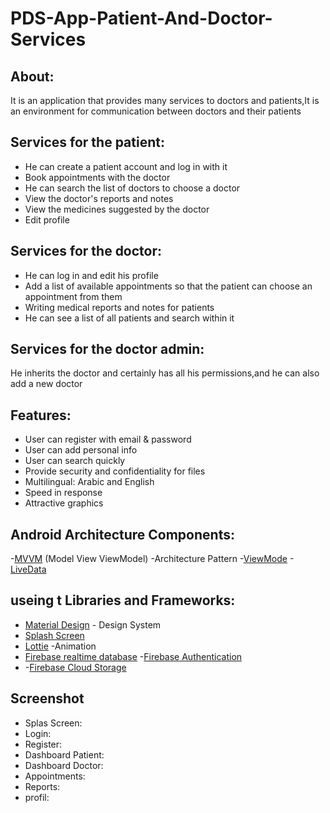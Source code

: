 # PDS-App-Patient-And-Doctor-Services
## About:
It is an application that provides many services to doctors and patients,It is an environment for communication between doctors and their patients

## Services for the patient:
- He can create a patient account and log in with it
- Book appointments with the doctor
- He can search the list of doctors to choose a doctor
- View the doctor's reports and notes
- View the medicines suggested by the doctor
- Edit profile
## Services for the doctor:
- He can log in and edit his profile
- Add a list of available appointments so that the patient can choose an appointment from them
- Writing medical reports and notes for patients
- He can see a list of all patients and search within it
## Services for the doctor admin:
He inherits the doctor and certainly has all his permissions,and he can also add a new doctor

## Features:
- User can register with email & password
- User can add personal info
- User can search quickly
- Provide security and confidentiality for files
- Multilingual: Arabic and English
- Speed in response
- Attractive graphics

## Android Architecture Components:
-[MVVM]() (Model View ViewModel) -Architecture Pattern
-[ViewMode](https://developer.android.com/topic/libraries/architecture/viewmodel)
-[LiveData](https://developer.android.com/topic/libraries/architecture/livedata)
## useing t Libraries and Frameworks:
- [Material Design](https://material.io/design) - Design System
- [Splash Screen](https://developer.android.com/reference/android/window/SplashScreen)
- [Lottie](https://lottiefiles.com/) -Animation
- [Firebase realtime database](https://firebase.google.com/docs/database) -[Firebase Authentication](https://firebase.google.com/docs/auth)
-  -[Firebase Cloud Storage](https://firebase.google.com/products/storage)

## Screenshot
- Splas Screen:
- Login:
- Register:
- Dashboard Patient:
- Dashboard Doctor:
- Appointments:
- Reports:
- profil:

